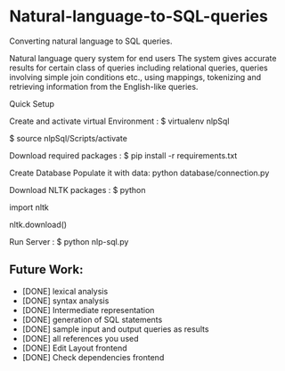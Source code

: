 # Natural-language-to-SQL-queries
Converting natural language to SQL queries.

Natural language query system for end users The system gives accurate results for certain class of queries including relational queries, queries involving simple join conditions etc., using mappings, tokenizing and retrieving information from the English-like queries.

Quick Setup

Create and activate virtual Environment : $ virtualenv nlpSql

$ source nlpSql/Scripts/activate

Download required packages : $ pip install -r requirements.txt

Create Database
Populate it with data: python database/connection.py

Download NLTK packages : $ python

import nltk

nltk.download()

Run Server : $ python nlp-sql.py

## Future Work:
- [DONE] lexical analysis
- [DONE] syntax analysis
- [DONE] Intermediate representation
- [DONE] generation of SQL statements
- [DONE] sample input and output  queries as results
- [DONE] all references you used
- [DONE] Edit Layout frontend
- [DONE] Check dependencies frontend